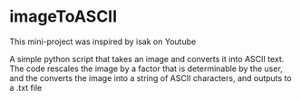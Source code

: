 # imageToASCII


This mini-project was inspired by isak on Youtube

A simple python script that takes an image and converts it into ASCII text. The code rescales the image by a factor that is determinable
by the user, and the converts the image into a string of ASCII characters, and outputs to a .txt file
